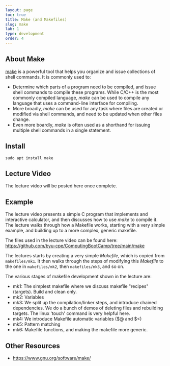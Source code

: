 ```yaml
---
layout: page
toc: true
title: Make (and Makefiles)
slug: make
lab: 1
type: development
order: 4
---
```


## About Make

[make](https://www.gnu.org/software/make/manual/make.html) is a powerful tool that helps you organize and issue collections of shell commands.  It is commonly used to:
  * Determine which parts of a program need to be compiled, and issue shell commands to compile these programs.  While C/C++ is the most commonly compiled language, *make* can be used to compile any language that uses a command-line interface for compiling.
  * More broadly, *make* can be used for any task where files are created or modified via shell commands, and need to be updated when other files change.
  * Even more boardly, *make* is often used as a shorthand for issuing multiple shell commands in a single statement.

## Install

```
sudo apt install make
```

## Lecture Video

The lecture video will be posted here once complete.

## Example

The lecture video presents a simple C program that implements and interactive calculator, and then discusses how to use *make* to compile it.  The lecture walks through how a Makefile works, starting with a very simple example, and building up to a more complex, generic makefile.  

<!-- The code is the split calculator code from the compiler lecture, so it makes sense to position this lecture after that one. -->

The files used in the lecture video can be found here: <https://github.com/byu-cpe/ComputingBootCamp/tree/main/make>

The lectures starts by creating a very simple *Makefile*, which is copied from `makefiles/mk1`.  It then walks through the steps of modifying this *Makefile* to the one in `makefiles/mk2`, then `makefiles/mk3`, and so on.  

<!-- Last time I showed them mk6 first, and showed how cryptic it was, and then talked about how we will walk through the steps to understanding this. -->

The various stages of makefile development shown in the lecture are:
* mk1: The simplest makefile where we discuss makefile "recipes" (targets).  Build and clean only.
* mk2: Variables
* mk3: We split up the compilation/linker steps, and introduce chained dependencies.  We do a bunch of demos of deleting files and rebuilding targets.  The linux 'touch' command is very helpful here.
* mk4: We introduce Makefile automatic variables ($@ and $<)   
* mk5: Pattern matching
* mk6: Makefile functions, and making the makefile more generic.

## Other Resources
* <https://www.gnu.org/software/make/>
